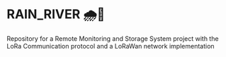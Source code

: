 # RAIN_RIVER 🌧🌊
Repository for a Remote Monitoring and Storage System project with the LoRa Communication protocol and a LoRaWan network implementation

